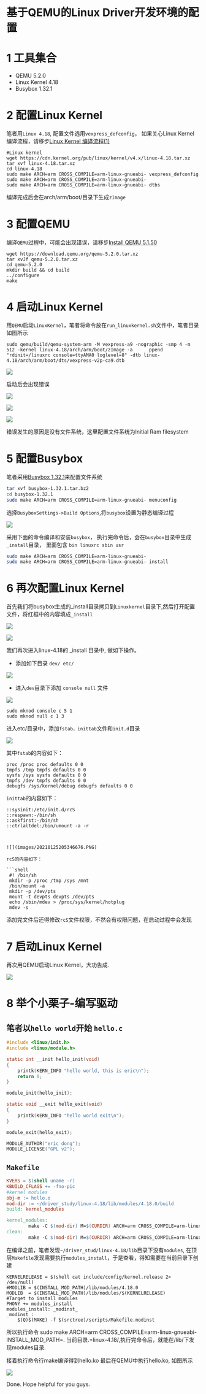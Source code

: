 # 基于QEMU的Linux Driver开发环境的配置



# 1 工具集合

- QEMU 5.2.0
- Linux Kernel 4.18
- Busybox 1.32.1

# 2 配置Linux Kernel

笔者用`Linux 4.18`, 配置文件选用`vexpress_defconfig`， 如果关心Linux Kernel编译流程，请移步[Linux Kernel 编译流程(1)](https://blog.csdn.net/jun_8018/article/details/112792967)

```shell
#Linux kernel
wget https://cdn.kernel.org/pub/linux/kernel/v4.x/linux-4.18.tar.xz
tar xvf linux-4.18.tar.xz
cd linux-4.18
sudo make ARCH=arm CROSS_COMPILE=arm-linux-gnueabi- vexpress_defconfig
sudo make ARCH=arm CROSS_COMPILE=arm-linux-gnueabi-
sudo make ARCH=arm CROSS_COMPILE=arm-linux-gnueabi- dtbs 
```

编译完成后会在arch/arm/boot/目录下生成`zImage`

# 3 配置QEMU

编译`QEMU`过程中，可能会出现错误，请移步[Install QEMU 5.1.50](https://blog.csdn.net/jun_8018/article/details/109123670)

```shell
wget https://download.qemu.org/qemu-5.2.0.tar.xz
tar xvJf qemu-5.2.0.tar.xz
cd qemu-5.2.0
mkdir build && cd build
../configure
make
```

# 4 启动Linux Kernel

用`QEMU`启动`LinuxKernel`，笔者将命令放在`run_linuxkernel.sh`文件中，笔者目录如图所示



```shell
sudo qemu/build/qemu-system-arm -M vexpress-a9 -nographic -smp 4 -m 512 -kernel linux-4.18/arch/arm/boot/zImage -a      ppend "rdinit=/linuxrc console=ttyAMA0 loglevel=8" -dtb linux-4.18/arch/arm/boot/dts/vexpress-v2p-ca9.dtb
```



![](images/20210125194137385.PNG)

启动后会出现错误

![](images/20210125194528663.PNG)







![](images/20210125194658389.PNG)

![](images/20210125194934820.png)



错误发生的原因是没有文件系统，这里配置文件系统为Initial Ram filesystem



# 5 配置Busybox

笔者采用[Busybox 1.32.1](https://busybox.net/)来配置文件系统

```bash
tar xvf busybox-1.32.1.tar.bz2
cd busybox-1.32.1
sudo make ARCH=arm CROSS_COMPILE=arm-linux-gnueabi- menuconfig
```



选择`BusyboxSettings->Build Options`,将`busybox`设置为静态编译过程



![](images/20210125201412145.png)

采用下面的命令编译和安装`busybox`， 执行完命令后，会在`busybox`目录中生成`_install`目录， 里面包含 `bin linuxrc sbin usr`

```bash
sudo make ARCH=arm CROSS_COMPILE=arm-linux-gnueabi-
sudo make ARCH=arm CROSS_COMPILE=arm-linux-gnueabi- install
```



# 6 再次配置Linux Kernel

首先我们将busybox生成的_install目录拷贝到`Linuxkernel`目录下,然后打开配置文件，将红框中的内容填成`_install`

![](images/20210125202437829.png)

![](images/20210125202710541.PNG)



我们再次进入linux-4.18的 _install 目录中, 做如下操作。

- 添加如下目录 `dev/ etc/`

![](images/20210125204107985.PNG)



- 进入`dev`目录下添加 `console null` 文件

![](images/20210125204248983.PNG)



```shell
sudo mknod console c 5 1
sudo mknod null c 1 3
```

进入etc/目录中，添加`fstab，inittab`文件和`init.d`目录

![](images/2021012520493265.PNG)

其中`fstab`的内容如下：

```shell
proc /proc proc defaults 0 0
tmpfs /tmp tmpfs defaults 0 0
sysfs /sys sysfs defaults 0 0
tmpfs /dev tmpfs defaults 0 0
debugfs /sys/kernel/debug debugfs defaults 0 0
```

`inittab`的内容如下：

```shell
::sysinit:/etc/init.d/rcS
::respawn:-/bin/sh
::askfirst:-/bin/sh
::ctrlaltdel:/bin/umount -a -r



![](images/20210125205346676.PNG)

rcS的内容如下：

```shell
 #! /bin/sh
 mkdir -p /proc /tmp /sys /mnt
 /bin/mount -a
 mkdir -p /dev/pts
 mount -t devpts devpts /dev/pts
 echo /sbin/mdev > /proc/sys/kernel/hotplug
 mdev -s
```

添加完文件后还得修改`rcS`文件权限，不然会有权限问题，在启动过程中会发现

# 7 启动Linux Kernel

再次用QEMU启动Linux Kernel，大功告成.



![](images/20210125210451166.png)



# 8 举个小栗子-编写驱动

## 笔者以`hello world`开始  `hello.c`

```c
#include <linux/init.h>
#include <linux/module.h>

static int __init hello_init(void)
{
    printk(KERN_INFO "hello world, this is eric\n");
    return 0;
}

module_init(hello_init);

static void __exit hello_exit(void)
{
	printk(KERN_INFO "hello world exit\n");
}

module_exit(hello_exit);

MODULE_AUTHOR("eric dong");
MODULE_LICENSE("GPL v2");
```

## `Makefile`

```makefile
KVERS = $(shell uname -r)
KBUILD_CFLAGS += -fno-pic
#kernel modules
obj-m := hello.o
mod-dir := ~/driver_study/linux-4.18/lib/modules/4.18.0/build
build: kernel_modules

kernel_modules:
        make -C $(mod-dir) M=$(CURDIR) ARCH=arm CROSS_COMPILE=arm-linux-gnueabi- modules
clean:
        make -C $(mod-dir) M=$(CURDIR) ARCH=arm CROSS_COMPILE=arm-linux-gnueabi- clean
```



在编译之前，笔者发现`~/driver_stud/linux-4.18/lib`目录下没有`modules`, 在顶层`Makefile`发现需要执行`modules_install`，于是查看，得知需要在当前目录下创建

```shell
KERNELRELEASE = $(shell cat include/config/kernel.release 2> /dev/null)
#MODLIB	= $(INSTALL_MOD_PATH)/lib/modules/4.18.0
MODLIB	= $(INSTALL_MOD_PATH)/lib/modules/$(KERNELRELEASE)
#Target to install modules
PHONY += modules_install
modules_install: _modinst_
_modinst_:
	$(Q)$(MAKE) -f $(srctree)/scripts/Makefile.modinst
```



所以执行命令 sudo make ARCH=arm CROSS_COMPILE=arm-linux-gnueabi- INSTALL_MOD_PATH=. 当前目录.=linux-4.18/,执行完命令后，就能在/lib/下发现modules目录.

接着执行命令行make编译得到hello.ko
最后在QEMU中执行hello.ko, 如图所示

![](images/20210125235610397.PNG)



Done. Hope helpful for you guys.
